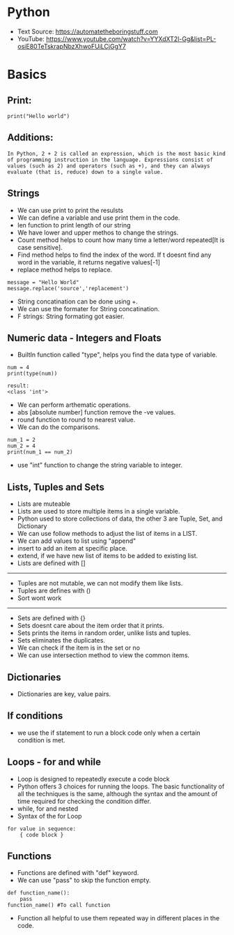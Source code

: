 # Python

- Text Source: https://automatetheboringstuff.com
- YouTube: https://www.youtube.com/watch?v=YYXdXT2l-Gg&list=PL-osiE80TeTskrapNbzXhwoFUiLCjGgY7

# Basics
## Print:
```
print("Hello world")
```

## Additions: 
```
In Python, 2 + 2 is called an expression, which is the most basic kind of programming instruction in the language. Expressions consist of values (such as 2) and operators (such as +), and they can always evaluate (that is, reduce) down to a single value.
```

## Strings
- We can use print to print the resulsts
- We can define a variable and use print them in the code.
- len function to print length of our string
- We have lower and upper methos to change the strings.
- Count method helps to count how many time a letter/word repeated[It is case sensitive].
- Find method helps to find the index of the word. If t doesnt find any word in the variable, it returns negative values[-1]
- replace method helps to replace.
```
message = "Hello World"
message.replace('source','replacement')
```
- String concatination can be done using +.
- We can use the formater for String concatination.
- F strings: String formating got easier.

## Numeric data - Integers and Floats
- BuiltIn function called "type", helps you find the data type of variable.
```
num = 4
print(type(num))

result:
<class 'int'>
```
- We can perform arthematic operations.
- abs [absolute number] function remove the -ve values.
- round function to round to nearest value.
- We can do the comparisons.
```
num_1 = 2
num_2 = 4
print(num_1 == num_2)
```
- use "int" function to change the string variable to integer.

## Lists, Tuples and Sets
- Lists are muteable
- Lists are used to store multiple items in a single variable.
- Python used to store collections of data, the other 3 are Tuple, Set, and Dictionary
- We can use follow methods to adjust the list of items in a LIST.
- We can add values to list using "append"
- insert to add an item at specific place.
- extend, if we have new list of items to be added to existing list.
- Lists are defined with []
---
- Tuples are not mutable, we can not modify them like lists.
- Tuples are defines with ()
- Sort wont work
---
- Sets are defined with {}
- Sets doesnt care about the item order that it prints.
- Sets prints the items in random order, unlike lists and tuples.
- Sets eliminates the duplicates.
- We can check if the item is in the set or no
- We can use intersection method to view the common items.

## Dictionaries
- Dictionaries are key, value pairs.

## If conditions
- we use the if statement to run a block code only when a certain condition is met.

## Loops - for and while
- Loop is designed to repeatedly execute a code block 
- Python offers 3 choices for running the loops. The basic functionality of all the techniques is the same, although the syntax and the amount of time required for checking the condition differ.
- while, for and nested
- Syntax of the for Loop
```
for value in sequence:  
    { code block }  
```

## Functions
- Functions are defined with "def" keyword.
- We can use "pass" to skip the function empty.
```
def function_name():
    pass
function_name() #To call function
```
- Function all helpful to use them repeated way in different places in the code.
